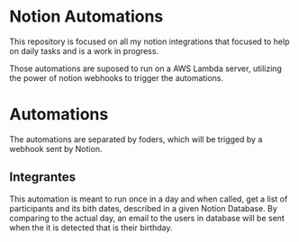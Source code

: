 # Notion Automations

This repository is focused on all my notion integrations that focused to help on daily tasks and is a work in progress.

Those automations are suposed to run on a AWS Lambda server, utilizing the power of notion webhooks to trigger the automations.

# Automations

The automations are separated by foders, which will be trigged by a webhook sent by Notion.

## Integrantes

This automation is meant to run once in a day and when called, get a list of participants and its bith dates, described in a given Notion Database. By comparing to the actual day, an email to the users in database will be sent when the it is detected that is their birthday.   
